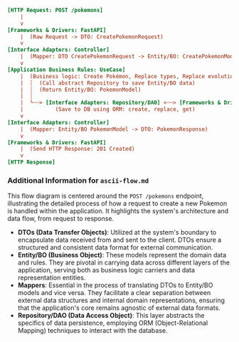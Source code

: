 ```ini
[HTTP Request: POST /pokemons]
    |
    v
[Frameworks & Drivers: FastAPI]
    |  (Raw Request -> DTO: CreatePokemonRequest)
    v
[Interface Adapters: Controller]
    |  (Mapper: DTO CreatePokemonRequest -> Entity/BO: CreatePokemonModel)
    v
[Application Business Rules: UseCase]
    |  (Business logic: Create Pokémon, Replace types, Replace evolutions)
    |  ┊  (Call abstract Repository to save Entity/BO data)
    |  ┊  (Return Entity/BO: PokemonModel)
    |  ┊
    |  └┄┄> [Interface Adapters: Repository/DAO] <┄┄> [Frameworks & Drivers: Database]
    |          (Save to DB using ORM: create, replace, get)
    v
[Interface Adapters: Controller]
    |  (Mapper: Entity/BO PokemonModel -> DTO: PokemonResponse)
    v
[Frameworks & Drivers: FastAPI]
    |  (Send HTTP Response: 201 Created)
    v
[HTTP Response]
```

### Additional Information for `ascii-flow.md`

This flow diagram is centered around the `POST /pokemons` endpoint, illustrating the detailed process of how a request to create a new Pokemon is handled within the application. It highlights the system's architecture and data flow, from request to response.

- **DTOs (Data Transfer Objects)**: Utilized at the system's boundary to encapsulate data received from and sent to the client. DTOs ensure a structured and consistent data format for external communication.
- **Entity/BO (Business Object)**: These models represent the domain data and rules. They are pivotal in carrying data across different layers of the application, serving both as business logic carriers and data representation entities.
- **Mappers**: Essential in the process of translating DTOs to Entity/BO models and vice versa. They facilitate a clear separation between external data structures and internal domain representations, ensuring that the application's core remains agnostic of external data formats.
- **Repository/DAO (Data Access Object)**: This layer abstracts the specifics of data persistence, employing ORM (Object-Relational Mapping) techniques to interact with the database.
